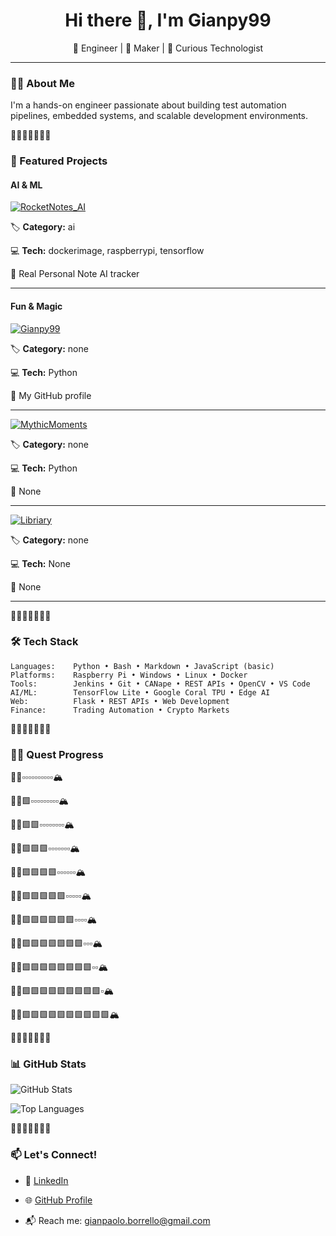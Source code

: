 <h1 align="center">Hi there 👋, I'm Gianpy99 </h1>

<p align="center">
  🚀 Engineer | 🔧 Maker | 🧠 Curious Technologist  
</p>

---

### 👨‍💻 About Me

I'm a hands-on engineer passionate about building test automation pipelines, embedded systems, and scalable development environments.


🌌✨🌠🧝‍♂️✨🌌

### 🌟 Featured Projects

#### AI & ML

[![RocketNotes_AI](https://img.shields.io/badge/RocketNotes_AI-Repo-blue?style=for-the-badge&logo=github)](https://github.com/Gianpy99/RocketNotes_AI)

🏷️ **Category:** ai

💻 **Tech:** dockerimage, raspberrypi, tensorflow

📖 Real Personal Note AI tracker


---



#### Fun & Magic

[![Gianpy99](https://img.shields.io/badge/Gianpy99-Repo-blue?style=for-the-badge&logo=github)](https://github.com/Gianpy99/Gianpy99)

🏷️ **Category:** none

💻 **Tech:** Python

📖 My GitHub profile


---

[![MythicMoments](https://img.shields.io/badge/MythicMoments-Repo-blue?style=for-the-badge&logo=github)](https://github.com/Gianpy99/MythicMoments)

🏷️ **Category:** none

💻 **Tech:** Python

📖 None


---

[![Libriary](https://img.shields.io/badge/Libriary-Repo-blue?style=for-the-badge&logo=github)](https://github.com/Gianpy99/Libriary)

🏷️ **Category:** none

💻 **Tech:** None

📖 None


---




🌌✨🌠🧝‍♂️✨🌌


### 🛠 Tech Stack
```text
Languages:    Python • Bash • Markdown • JavaScript (basic)
Platforms:    Raspberry Pi • Windows • Linux • Docker
Tools:        Jenkins • Git • CANape • REST APIs • OpenCV • VS Code
AI/ML:        TensorFlow Lite • Google Coral TPU • Edge AI
Web:          Flask • REST APIs • Web Development
Finance:      Trading Automation • Crypto Markets
```


🌌✨🌠🧝‍♂️✨🌌

### 🧙‍♂️ Quest Progress

🧙‍♂️▫️▫️▫️▫️▫️▫️▫️▫️▫️▫️🏔️

🧙‍♂️🟩▫️▫️▫️▫️▫️▫️▫️▫️▫️🏔️

🧙‍♂️🟩🟩▫️▫️▫️▫️▫️▫️▫️▫️🏔️

🧙‍♂️🟩🟩🟩▫️▫️▫️▫️▫️▫️▫️🏔️

🧙‍♂️🟩🟩🟩🟩▫️▫️▫️▫️▫️▫️🏔️

🧙‍♂️🟩🟩🟩🟩🟩▫️▫️▫️▫️▫️🏔️

🧙‍♂️🟩🟩🟩🟩🟩🟩▫️▫️▫️▫️🏔️

🧙‍♂️🟩🟩🟩🟩🟩🟩🟩▫️▫️▫️🏔️

🧙‍♂️🟩🟩🟩🟩🟩🟩🟩🟩▫️▫️🏔️

🧙‍♂️🟩🟩🟩🟩🟩🟩🟩🟩🟩▫️🏔️

🧙‍♂️🟩🟩🟩🟩🟩🟩🟩🟩🟩🟩🏔️


🌌✨🌠🧝‍♂️✨🌌

### 📊 GitHub Stats

![GitHub Stats](https://github-readme-stats.vercel.app/api?username=Gianpy99&show_icons=true&theme=tokyonight)

![Top Languages](https://github-readme-stats.vercel.app/api/top-langs/?username=Gianpy99&layout=compact&theme=tokyonight)


🌌✨🌠🧝‍♂️✨🌌

### 📫 Let's Connect!

- 💼 [LinkedIn](https://www.linkedin.com/in/gianpaolo-borrello)

- 🌐 [GitHub Profile](https://github.com/Gianpy99)

- 📬 Reach me: gianpaolo.borrello@gmail.com
